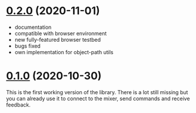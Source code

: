 # [0.2.0](https://github.com/fmalcher/soundcraft-ui/compare/0.1.0...0.2.0) (2020-11-01)

- documentation
- compatible with browser environment
- new fully-featured browser testbed
- bugs fixed
- own implementation for object-path utils

# [0.1.0](https://github.com/fmalcher/soundcraft-ui/releases/tag/0.1.0) (2020-10-30)

This is the first working version of the library. There is a lot still missing but you can already use it to connect to the mixer, send commands and receive feedback.
